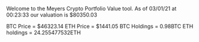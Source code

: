 Welcome to the Meyers Crypto Portfolio Value tool. 
As of 03/01/21 at 00:23:33 our valuation is $80350.03 

BTC Price = $46323.14
 ETH Price = $1441.05
BTC Holdings = 0.98BTC
 ETH holdings = 24.255477532ETH 
